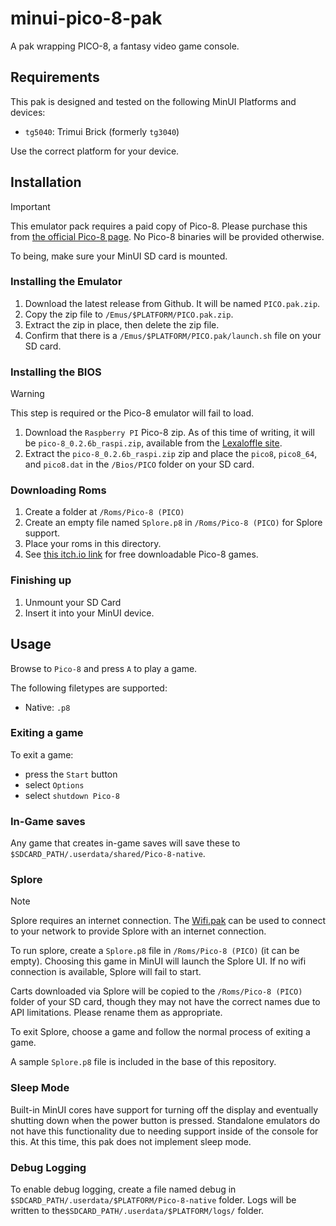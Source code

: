 # minui-pico-8-pak

A pak wrapping PICO-8, a fantasy video game console.

## Requirements

This pak is designed and tested on the following MinUI Platforms and devices:

- `tg5040`: Trimui Brick (formerly `tg3040`)

Use the correct platform for your device.

## Installation

> [!IMPORTANT]
> This emulator pack requires a paid copy of Pico-8. Please purchase this from [the official Pico-8 page](https://www.lexaloffle.com/pico-8.php). No Pico-8 binaries will be provided otherwise.

To being, make sure your MinUI SD card is mounted.

### Installing the Emulator

1. Download the latest release from Github. It will be named `PICO.pak.zip`.
2. Copy the zip file to `/Emus/$PLATFORM/PICO.pak.zip`.
3. Extract the zip in place, then delete the zip file.
4. Confirm that there is a `/Emus/$PLATFORM/PICO.pak/launch.sh` file on your SD card.

### Installing the BIOS

> [!WARNING]
> This step is required or the Pico-8 emulator will fail to load.

1. Download the `Raspberry PI` Pico-8 zip. As of this time of writing, it will be `pico-8_0.2.6b_raspi.zip`, available from the [Lexaloffle site](https://www.lexaloffle.com/pico-8.php).
2. Extract the `pico-8_0.2.6b_raspi.zip` zip and place the `pico8`, `pico8_64`, and `pico8.dat` in the `/Bios/PICO` folder on your SD card.

### Downloading Roms

1. Create a folder at `/Roms/Pico-8 (PICO)`
2. Create an empty file named `Splore.p8` in `/Roms/Pico-8 (PICO)` for Splore support.
3. Place your roms in this directory.
  1. See [this itch.io link](https://itch.io/games/downloadable/free/tag-pico-8) for free downloadable Pico-8 games.

### Finishing up

1. Unmount your SD Card
2. Insert it into your MinUI device.

## Usage

Browse to `Pico-8` and press `A` to play a game.

The following filetypes are supported:

- Native: `.p8`

### Exiting a game

To exit a game:

- press the `Start` button
- select `Options`
- select `shutdown Pico-8`

### In-Game saves

Any game that creates in-game saves will save these to `$SDCARD_PATH/.userdata/shared/Pico-8-native`.

### Splore

> [!NOTE]
> Splore requires an internet connection. The [Wifi.pak](https://github.com/josegonzalez/minui-wifi-pak/) can be used to connect to your network to provide Splore with an internet connection.

To run splore, create a `Splore.p8` file in `/Roms/Pico-8 (PICO)` (it can be empty). Choosing this game in MinUI will launch the Splore UI. If no wifi connection is available, Splore will fail to start.

Carts downloaded via Splore will be copied to the `/Roms/Pico-8 (PICO)` folder of your SD card, though they may not have the correct names due to API limitations. Please rename them as appropriate.

To exit Splore, choose a game and follow the normal process of exiting a game.

A sample `Splore.p8` file is included in the base of this repository.

### Sleep Mode

Built-in MinUI cores have support for turning off the display and eventually shutting down when the power button is pressed. Standalone emulators do not have this functionality due to needing support inside of the console for this. At this time, this pak does not implement sleep mode.

### Debug Logging

To enable debug logging, create a file named debug in `$SDCARD_PATH/.userdata/$PLATFORM/Pico-8-native` folder. Logs will be written to the`$SDCARD_PATH/.userdata/$PLATFORM/logs/` folder.
